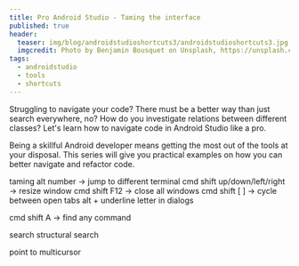 ```yaml
---
title: Pro Android Studio - Taming the interface
published: true
header:
  teaser: img/blog/androidstudioshortcuts3/androidstudioshortcuts3.jpg
  imgcredit: Photo by Benjamin Bousquet on Unsplash, https://unsplash.com/photos/PDVvoXRAmCY, cropped
tags:
  - androidstudio
  - tools
  - shortcuts
---
```

Struggling to navigate your code? There must be a better way than just search everywhere, no? How do you investigate relations between different classes? Let's learn how to navigate code in Android Studio like a pro.

Being a skillful Android developer means getting the most out of the tools at your disposal. This series will give you practical examples on how you can better navigate and refactor code.

taming
alt number -> jump to different terminal
cmd shift up/down/left/right -> resize window
cmd shift F12 -> close all windows
cmd shift [ ] -> cycle between open tabs
alt + underline letter in dialogs

cmd shift A -> find any command

search
structural search

point to multicursor
